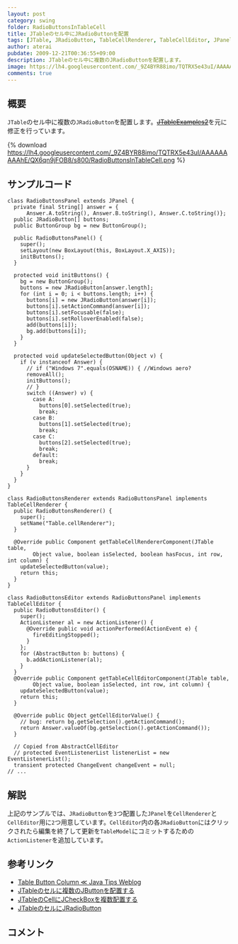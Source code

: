 ```yaml
---
layout: post
category: swing
folder: RadioButtonsInTableCell
title: JTableのセル中にJRadioButtonを配置
tags: [JTable, JRadioButton, TableCellRenderer, TableCellEditor, JPanel, ActionListener]
author: aterai
pubdate: 2009-12-21T00:36:55+09:00
description: JTableのセル中に複数のJRadioButtonを配置します。
image: https://lh4.googleusercontent.com/_9Z4BYR88imo/TQTRX5e43uI/AAAAAAAAAhE/QX6qn9jFOB8/s800/RadioButtonsInTableCell.png
comments: true
---
```

## 概要
`JTable`のセル中に複数の`JRadioButton`を配置します。~~[JTableExamples2](http://www2.gol.com/users/tame/swing/examples/JTableExamples2.html)~~を元に修正を行っています。

{% download https://lh4.googleusercontent.com/_9Z4BYR88imo/TQTRX5e43uI/AAAAAAAAAhE/QX6qn9jFOB8/s800/RadioButtonsInTableCell.png %}

## サンプルコード
<pre class="prettyprint"><code>class RadioButtonsPanel extends JPanel {
  private final String[] answer = {
      Answer.A.toString(), Answer.B.toString(), Answer.C.toString()};
  public JRadioButton[] buttons;
  public ButtonGroup bg = new ButtonGroup();

  public RadioButtonsPanel() {
    super();
    setLayout(new BoxLayout(this, BoxLayout.X_AXIS));
    initButtons();
  }

  protected void initButtons() {
    bg = new ButtonGroup();
    buttons = new JRadioButton[answer.length];
    for (int i = 0; i &lt; buttons.length; i++) {
      buttons[i] = new JRadioButton(answer[i]);
      buttons[i].setActionCommand(answer[i]);
      buttons[i].setFocusable(false);
      buttons[i].setRolloverEnabled(false);
      add(buttons[i]);
      bg.add(buttons[i]);
    }
  }

  protected void updateSelectedButton(Object v) {
    if (v instanceof Answer) {
      // if ("Windows 7".equals(OSNAME)) { //Windows aero?
      removeAll();
      initButtons();
      // }
      switch ((Answer) v) {
        case A:
          buttons[0].setSelected(true);
          break;
        case B:
          buttons[1].setSelected(true);
          break;
        case C:
          buttons[2].setSelected(true);
          break;
        default:
          break;
      }
    }
  }
}
</code></pre>

<pre class="prettyprint"><code>class RadioButtonsRenderer extends RadioButtonsPanel implements TableCellRenderer {
  public RadioButtonsRenderer() {
    super();
    setName("Table.cellRenderer");
  }

  @Override public Component getTableCellRendererComponent(JTable table,
        Object value, boolean isSelected, boolean hasFocus, int row, int column) {
    updateSelectedButton(value);
    return this;
  }
}
</code></pre>

<pre class="prettyprint"><code>class RadioButtonsEditor extends RadioButtonsPanel implements TableCellEditor {
  public RadioButtonsEditor() {
    super();
    ActionListener al = new ActionListener() {
      @Override public void actionPerformed(ActionEvent e) {
        fireEditingStopped();
      }
    };
    for (AbstractButton b: buttons) {
      b.addActionListener(al);
    }
  }
  @Override public Component getTableCellEditorComponent(JTable table,
        Object value, boolean isSelected, int row, int column) {
    updateSelectedButton(value);
    return this;
  }

  @Override public Object getCellEditorValue() {
    // bug: return bg.getSelection().getActionCommand();
    return Answer.valueOf(bg.getSelection().getActionCommand());
  }

  // Copied from AbstractCellEditor
  // protected EventListenerList listenerList = new EventListenerList();
  transient protected ChangeEvent changeEvent = null;
// ...
</code></pre>

## 解説
上記のサンプルでは、`JRadioButton`を`3`つ配置した`JPanel`を`CellRenderer`と`CellEditor`用に`2`つ用意しています。`CellEditor`内の各`JRadioButton`にはクリックされたら編集を終了して更新を`TableModel`にコミットするための`ActionListener`を追加しています。

## 参考リンク
- [Table Button Column ≪ Java Tips Weblog](https://tips4java.wordpress.com/2009/07/12/table-button-column/)
- [JTableのセルに複数のJButtonを配置する](https://ateraimemo.com/Swing/MultipleButtonsInTableCell.html)
- [JTableのCellにJCheckBoxを複数配置する](https://ateraimemo.com/Swing/CheckBoxesInTableCell.html)
- [JTableのセルにJRadioButton](https://ateraimemo.com/Swing/RadioButtonCellEditor.html)

<!-- dummy comment line for breaking list -->

## コメント

